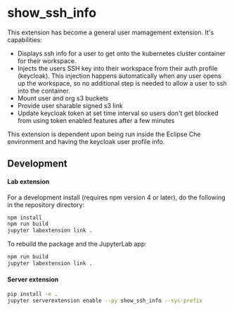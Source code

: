 # show_ssh_info

This extension has become a general user mamagement extension. It's capabilities:

- Displays ssh info for a user to get onto the kubernetes cluster container for 
their workspace. 
- Injects the users SSH key into their workspace from their auth 
profile (keycloak). This injection happens automatically when any user opens up the workspace, so no additional
step is needed to allow a user to ssh into the container.
- Mount user and org s3 buckets
- Provide user sharable signed s3 link 
- Update keycloak token at set time interval so users don't get blocked from using token enabled features
after a few minutes

This extension is dependent upon being run inside the Eclipse Che environment and having the keycloak user profile info.


## Development

#### Lab extension
For a development install (requires npm version 4 or later), do the following in the repository directory:

```bash
npm install
npm run build
jupyter labextension link .
```

To rebuild the package and the JupyterLab app:

```bash
npm run build
jupyter labextension link .
```

#### Server extension

```bash
pip install -e .
jupyter serverextension enable --py show_ssh_info --sys-prefix

```

